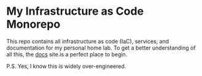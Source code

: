 # My Infrastructure as Code Monorepo

This repo contains all infrastructure as code (IaC), services, and documentation
for my personal home lab. To get a better understanding of all this, the [docs](https://zaba505.github.com/infra)
site is a perfect place to begin.

P.S. Yes, I know this is widely over-engineered.